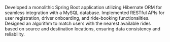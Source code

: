 Developed a monolithic Spring Boot application utilizing Hibernate ORM for seamless integration with a MySQL database. Implemented RESTful APIs for user registration, driver onboarding, and ride-booking functionalities. Designed an algorithm to match users with the nearest available rides based on source and destination locations, ensuring data consistency and reliability.

